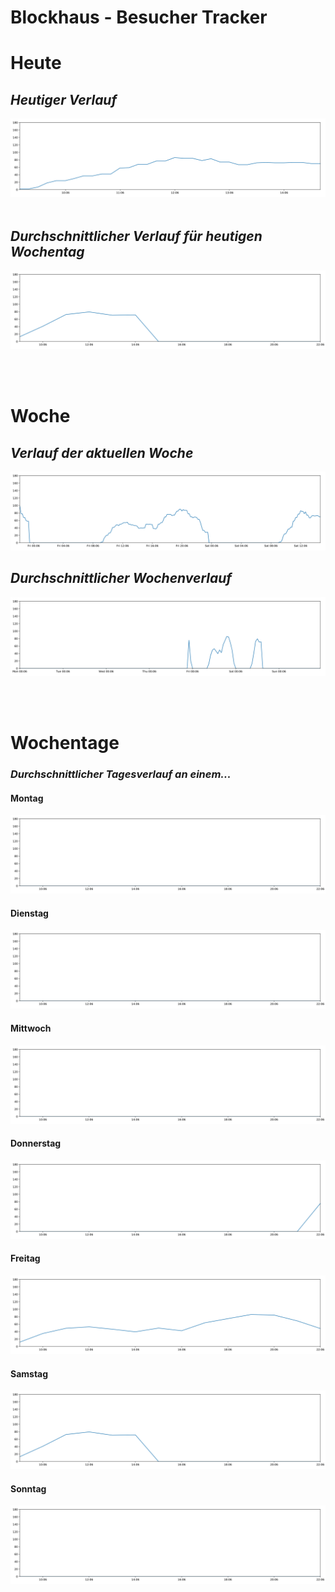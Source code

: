 

# **Blockhaus - Besucher Tracker**

# Heute
## *Heutiger Verlauf*
![today](today.svg)
<br></br>

## *Durchschnittlicher Verlauf für heutigen Wochentag*
![today_avg](today_avg.svg)

<br></br>

# Woche

## *Verlauf der aktuellen Woche*
![week](week.svg)

## *Durchschnittlicher Wochenverlauf*
![week_avg](week_avg.svg)

<br></br>

# Wochentage

### *Durchschnittlicher Tagesverlauf an einem...*

#### **Montag**

![Monday](Monday.svg)

#### **Dienstag**

![Tuesday](Tuesday.svg)

#### **Mittwoch**

![Wednesday](Wednesday.svg)

#### **Donnerstag**

![Thursday](Thursday.svg)

#### **Freitag**

![Friday](Friday.svg)

#### **Samstag**

![Saturday](Saturday.svg)

#### **Sonntag**

![Sunday](Sunday.svg)